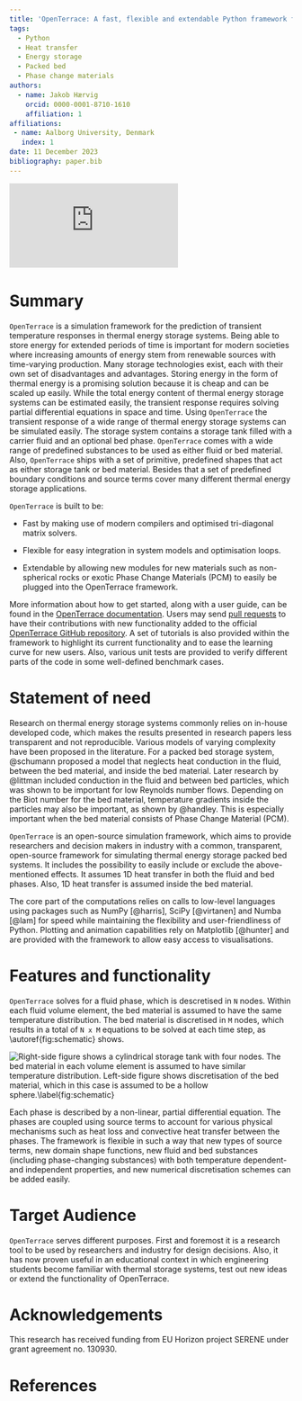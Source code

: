```yaml
---
title: 'OpenTerrace: A fast, flexible and extendable Python framework for thermal energy storage packed bed simulations'
tags:
  - Python
  - Heat transfer
  - Energy storage
  - Packed bed
  - Phase change materials
authors:
  - name: Jakob Hærvig
    orcid: 0000-0001-8710-1610
    affiliation: 1
affiliations:
 - name: Aalborg University, Denmark
   index: 1
date: 11 December 2023
bibliography: paper.bib
---
```


![](https://raw.githubusercontent.com/OpenTerrace/openterrace-python/main/docs/_figures/logo-openterrace.pdf)

# Summary
`OpenTerrace` is a simulation framework for the prediction of transient temperature responses in thermal energy storage systems. Being able to store energy for extended periods of time is important for modern societies where increasing amounts of energy stem from renewable sources with time-varying production. Many storage technologies exist, each with their own set of disadvantages and advantages. Storing energy in the form of thermal energy is a promising solution because it is cheap and can be scaled up easily. While the total energy content of thermal energy storage systems can be estimated easily, the transient response requires solving partial differential equations in space and time. Using `OpenTerrace` the transient response of a wide range of thermal energy storage systems can be simulated easily. The storage system contains a storage tank filled with a carrier fluid and an optional bed phase. `OpenTerrace` comes with a wide range of predefined substances to be used as either fluid or bed material. Also, `OpenTerrace` ships with a set of primitive, predefined shapes that act as either storage tank or bed material. Besides that a set of predefined boundary conditions and source terms cover many different thermal energy storage applications.

`OpenTerrace` is built to be:

- Fast by making use of modern compilers and optimised tri-diagonal matrix solvers.

- Flexible for easy integration in system models and optimisation loops.

- Extendable by allowing new modules for new materials such as non-spherical rocks or exotic Phase Change Materials (PCM) to easily be plugged into the OpenTerrace framework.

More information about how to get started, along with a user guide, can be found in the [OpenTerrace documentation](https://openterrace.github.io/openterrace-python/). Users may send [pull requests](https://github.com/OpenTerrace/openterrace-python) to have their contributions with new functionality added to the official [OpenTerrace GitHub repository](https://github.com/OpenTerrace/openterrace-python). A set of tutorials is also provided within the framework to highlight its current functionality and to ease the learning curve for new users. Also, various unit tests are provided to verify different parts of the code in some well-defined benchmark cases.

# Statement of need
Research on thermal energy storage systems commonly relies on in-house developed code, which makes the results presented in research papers less transparent and not reproducible. Various models of varying complexity have been proposed in the literature. For a packed bed storage system, @schumann proposed a model that neglects heat conduction in the fluid, between the bed material, and inside the bed material. Later research by @littman included conduction in the fluid and between bed particles, which was shown to be important for low Reynolds number flows. Depending on the Biot number for the bed material, temperature gradients inside the particles may also be important, as shown by @handley. This is especially important when the bed material consists of Phase Change Material (PCM).

`OpenTerrace` is an open-source simulation framework, which aims to provide researchers and decision makers in industry with a common, transparent, open-source framework for simulating thermal energy storage packed bed systems. It includes the possibility to easily include or exclude the above-mentioned effects. It assumes 1D heat transfer in both the fluid and bed phases. Also, 1D heat transfer is assumed inside the bed material. 

The core part of the computations relies on calls to low-level languages using packages such as NumPy [@harris], SciPy [@virtanen] and Numba [@lam] for speed while maintaining the flexibility and user-friendliness of Python. Plotting and animation capabilities rely on Matplotlib [@hunter] and are provided with the framework to allow easy access to visualisations.

# Features and functionality
`OpenTerrace` solves for a fluid phase, which is descretised in `N` nodes. Within each fluid volume element, the bed material is assumed to have the same temperature distribution. The bed material is discretised in `M` nodes, which results in a total of `N x M` equations to be solved at each time step, as \autoref{fig:schematic} shows.

![Right-side figure shows a cylindrical storage tank with four nodes. The bed material in each volume element is assumed to have similar temperature distribution. Left-side figure shows discretisation of the bed material, which in this case is assumed to be a hollow sphere.\label{fig:schematic}](../docs/_figures/schematic.svg)

Each phase is described by a non-linear, partial differential equation. The phases are coupled using source terms to account for various physical mechanisms such as heat loss and convective heat transfer between the phases. The framework is flexible in such a way that new types of source terms, new domain shape functions, new fluid and bed substances (including phase-changing substances) with both temperature dependent- and independent properties, and new numerical discretisation schemes can be added easily.

# Target Audience
`OpenTerrace` serves different purposes. First and foremost it is a research tool to be used by researchers and industry for design decisions. Also, it has now proven useful in an educational context in which engineering students become familiar with thermal storage systems, test out new ideas or extend the functionality of OpenTerrace.

# Acknowledgements
This research has received funding from EU Horizon project SERENE under grant agreement no. 130930.

# References
